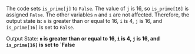 The code sets `is_prime[j]` to `False`. The value of `j` is 16, so `is_prime[16]` is assigned `False`. The other variables `n` and `i` are not affected. Therefore, the output state is: `n` is greater than or equal to 16, `i` is 4, `j` is 16, and `is_prime[16]` is set to `False`.

Output State: **`n` is greater than or equal to 16, `i` is 4, `j` is 16, and `is_prime[16]` is set to `False**